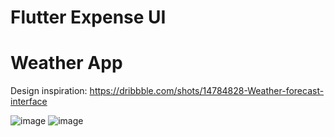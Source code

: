 # Flutter Expense UI

# Weather App

Design inspiration: https://dribbble.com/shots/14784828-Weather-forecast-interface

![image](https://user-images.githubusercontent.com/4189129/190900625-118abc2b-e92b-41f1-a4c4-194b048ff568.png)
![image](https://user-images.githubusercontent.com/4189129/190900586-a9c68dc8-1b6e-457f-a698-fee35c96f2a2.png)
